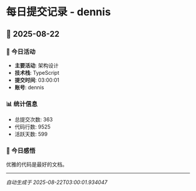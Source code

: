 # 每日提交记录 - dennis

## 📅 2025-08-22

### 🎯 今日活动
- **主要活动**: 架构设计
- **技术栈**: TypeScript
- **提交时间**: 03:00:01
- **账号**: dennis

### 📊 统计信息
- 总提交次数: 363
- 代码行数: 9525
- 活跃天数: 599

### 💭 今日感悟
优雅的代码是最好的文档。

---
*自动生成于 2025-08-22T03:00:01.934047*
